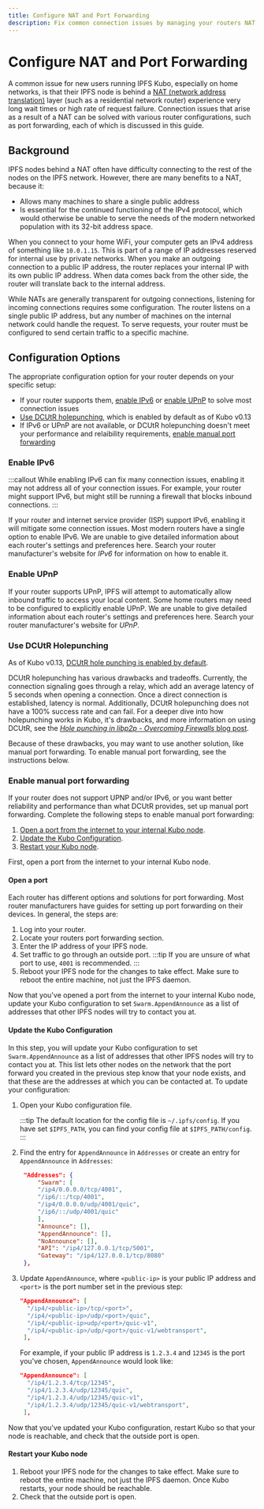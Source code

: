```yaml
---
title: Configure NAT and Port Forwarding
description: Fix common connection issues by managing your routers NAT and forwarding ports so other IPFS nodes can interact with your node.
---
```


# Configure NAT and Port Forwarding

A common issue for new users running IPFS Kubo, especially on home networks, is that their IPFS node is behind a [NAT (network address translation)](../concepts/glossary.md#nat) layer (such as a residential network router) experience very long wait times or high rate of request failure.
Connection issues that arise as a result of a NAT can be solved with various router configurations, such as port forwarding, each of which is discussed in this guide. 


## Background 

IPFS nodes behind a NAT often have difficulty connecting to the rest of the nodes on the IPFS network. However, there are many benefits to a NAT, because it:

- Allows many machines to share a single public address
- Is essential for the continued functioning of the IPv4 protocol, which would otherwise be unable to serve the needs of the modern networked population with its 32-bit address space.

When you connect to your home WiFi, your computer gets an IPv4 address of something like `10.0.1.15`. This is part of a range of IP addresses reserved for internal use by private networks. When you make an outgoing connection to a public IP address, the router replaces your internal IP with its own public IP address. When data comes back from the other side, the router will translate back to the internal address.

While NATs are generally transparent for outgoing connections, listening for incoming connections requires some configuration. The router listens on a single public IP address, but any number of machines on the internal network could handle the request. To serve requests, your router must be configured to send certain traffic to a specific machine. 

## Configuration Options

The appropriate configuration option for your router depends on your specific setup:

- If your router supports them, [enable IPv6](#enable-ipv6) or [enable UPnP](#enable-upnp) to solve most connection issues
- [Use DCUtR holepunching](#use-dcutr-holepunching), which is enabled by default as of Kubo v0.13
- If IPv6 or UPnP are not available, or DCUtR holepunching doesn't meet your performance and relaibility requirements, [enable manual port forwarding](#enable-manual-port-forwarding)

### Enable IPv6

:::callout
While enabling IPv6 can fix many connection issues, enabling it may not address all of your connection issues. For example,  your router might support IPv6, but might still be running a firewall that blocks inbound connections.
:::

If your router and internet service provider (ISP) support IPv6, enabling it will mitigate some connection issues. Most modern routers have a single option to enable IPv6. We are unable to give detailed information about each router's settings and preferences here. Search your router manufacturer's website for _IPv6_ for information on how to enable it.

### Enable UPnP

If your router supports UPnP, IPFS will attempt to automatically allow inbound traffic to access your local content. Some home routers may need to be configured to explicitly enable UPnP. We are unable to give detailed information about each router's settings and preferences here. Search your router manufacturer's website for _UPnP_.


### Use DCUtR Holepunching

As of Kubo v0.13, [DCUtR hole punching is enabled by default](https://github.com/ipfs/kubo/blob/master/docs/changelogs/v0.13.md#-relay-v2-client-with-auto-discovery-swarmrelayclient).

DCUtR holepunching has various drawbacks and tradeoffs. Currently, the connection signaling goes through a relay, which add an average latency of 5 seconds when opening a connection. Once a direct connection is established, latency is normal. Additionally, DCUtR holepunching does not have a 100% success rate and can fail. For a deeper dive into how holepunching works in Kubo, it's drawbacks, and more information on using DCUtR, see the [_Hole punching in libp2p - Overcoming Firewalls_ blog post](https://blog.ipfs.tech/2022-01-20-libp2p-hole-punching/). 

Because of these drawbacks, you may want to use another solution, like manual port forwarding. To enable manual port forwarding, see the instructions below.

### Enable manual port forwarding

If your router does not support UPNP and/or IPv6, or you want better reliability and performance than what DCUtR provides, set up manual port forwarding. Complete the following steps to enable manual port forwarding:

1. [Open a port from the internet to your internal Kubo node](#open-a-port). 
1. [Update the Kubo Configuration](#update-the-kubo-configuration).
1. [Restart your Kubo node](#restart-your-kubo-node). 

First, open a port from the internet to your internal Kubo node.

#### Open a port 

Each router has different options and solutions for port forwarding. Most router manufacturers have guides for setting up port forwarding on their devices. In general, the steps are:

1. Log into your router.
1. Locate your routers port forwarding section.
1. Enter the IP address of your IPFS node.
1. Set traffic to go through an outside port. 
   :::tip
   If you are unsure of what port to use, `4001` is recommended.
   :::
1. Reboot your IPFS node for the changes to take effect. Make sure to reboot the entire machine, not just the IPFS daemon.

Now that you've opened a port from the internet to your internal Kubo node, update your Kubo configuration to set `Swarm.AppendAnnounce` as a list of addresses that other IPFS nodes will try to contact you at.

#### Update the Kubo Configuration

In this step, you will update your Kubo configuration to set `Swarm.AppendAnnounce` as a list of addresses that other IPFS nodes will try to contact you at. This list lets other nodes on the network that the port forward you created in the previous step know that your node exists, and that these are the addresses at which you can be contacted at. To update your configuration:

1. Open your Kubo configuration file. 

   :::tip
   The default location for the config file is `~/.ipfs/config`. If you have set `$IPFS_PATH`, you can find your config file at `$IPFS_PATH/config`.
   :::
   
1. Find the entry for `AppendAnnounce` in `Addresses` or create an entry for `AppendAnnounce` in `Addresses`:

   ```json
    "Addresses": {
        "Swarm": [
        "/ip4/0.0.0.0/tcp/4001",
        "/ip6/::/tcp/4001",
        "/ip4/0.0.0.0/udp/4001/quic",
        "/ip6/::/udp/4001/quic"
        ],
        "Announce": [],
        "AppendAnnounce": [],
        "NoAnnounce": [],
        "API": "/ip4/127.0.0.1/tcp/5001",
        "Gateway": "/ip4/127.0.0.1/tcp/8080"
    },
    ``` 

1. Update `AppendAnnounce`, where `<public-ip>` is your public IP address and `<port>` is the port number set in the previous step: 

   ```json
   "AppendAnnounce": [
     "/ip4/<public-ip>/tcp/<port>",
     "/ip4/<public-ip>/udp/<port>/quic",
     "/ip4/<public-ip>udp/<port>/quic-v1",
     "/ip4/<public-ip>/udp/<port>/quic-v1/webtransport",
    ],
   ```

   For example, if your public IP address is `1.2.3.4` and `12345` is the port you've chosen, `AppendAnnounce` would look like:

   ```json
   "AppendAnnounce": [
     "/ip4/1.2.3.4/tcp/12345",
     "/ip4/1.2.3.4/udp/12345/quic",
     "/ip4/1.2.3.4/udp/12345/quic-v1",
     "/ip4/1.2.3.4/udp/12345/quic-v1/webtransport",
    ],
   ```

Now that you've updated your Kubo configuration, restart Kubo so that your node is reachable, and check that the outside port is open.

#### Restart your Kubo node

1. Reboot your IPFS node for the changes to take effect. Make sure to reboot the entire machine, not just the IPFS daemon. Once Kubo restarts, your node should be reachable. 
1. Check that the outside port is open.